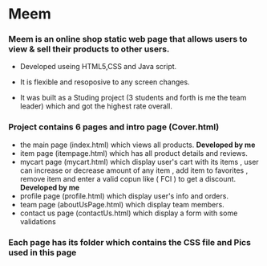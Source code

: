 # Meem
### Meem is an online shop static web page that allows users to view &amp; sell their products to other users. <br />
+ Developed useing HTML5,CSS and Java script.<br />
- It is flexible and resoposive to any screen changes.<br />
* It was built as a Studing project (3 students and forth is me the team leader) which and got the highest rate overall.
### Project contains 6 pages and intro page (Cover.html)
+ the main page (index.html) which views all products. **Developed by me**
+ item page (itempage.html) which has all product details and reviews.
+ mycart page (mycart.html) which display user's cart with its items , user can increase or decrease amount of any item , add item to favorites , remove item and enter a valid copun like ( FCI ) to get a discount. **Developed by me**
+ profile page (profile.html) which display user's info and orders.
+ team page (aboutUsPage.html) which display team members.
+ contact us page (contactUs.html) which display a form with some validations
### Each page has its folder which contains the CSS file and Pics used in this page
